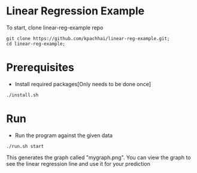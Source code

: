 # Linear Regression Example

To start, clone linear-reg-example repo

```
git clone https://github.com/kpachhai/linear-reg-example.git;
cd linear-reg-example;
```

# Prerequisites

- Install required packages[Only needs to be done once]

```
./install.sh
```

# Run

- Run the program against the given data

```
./run.sh start
```

This generates the graph called "mygraph.png". You can view the graph to see the linear regression line and use it for your prediction
